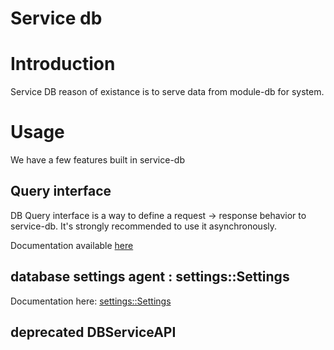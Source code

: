 Service db
==========

# Introduction

Service DB reason of existance is to serve data from module-db for system.

# Usage

We have a few features built in service-db

## Query interface

DB Query interface is a way to define a request -> response behavior to service-db. It's strongly recommended to use it asynchronously.

Documentation available [here](/module-db/queries/README.md)

## database settings agent : settings::Settings

Documentation here: [settings::Settings](./Settings.md)

## **deprecated** DBServiceAPI
